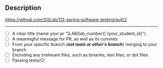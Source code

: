 ## Description

<!-- You can check sample PR here: (remember delete this link when you create your PR) -->
<https://github.com/SQLab/112-spring-software-testing/pull/2>

<!-- Please briefly describe your change here -->

---

<!-- Please make sure you're satisfy and fill the following checkboxes -->
<!-- A good PR should include the following parts: -->

- [ ] A clear title (name your pr "[LAB{lab_number}] {your_student_id}")
- [ ] A meaningful message for PR, as well as its commits
- [ ] From your specific branch (***not main or other's branch***) merging to your branch
- [ ] Excluding any irrelevant files, such as binaries, text files, or dot files
- [ ] Passing tests/CI
